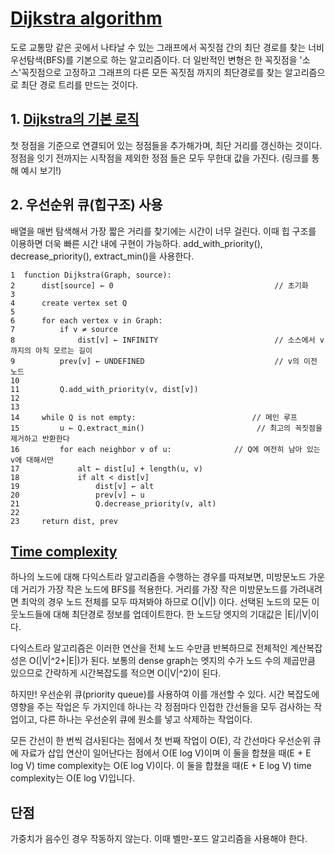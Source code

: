 # [Dijkstra algorithm](https://ko.wikipedia.org/wiki/데이크스트라_알고리즘)

도로 교통망 같은 곳에서 나타날 수 있는 그래프에서 꼭짓점 간의 최단 경로를 찾는 너비우선탐색(BFS)를 기본으로 하는 알고리즘이다. 더 일반적인 변형은 한 꼭짓점을 '소스'꼭짓점으로 고정하고 그래프의 다른 모든 꼭짓점 까지의 최단경로를 찾는 알고리즘으로 최단 경로 트리를 만드는 것이다.

## 1. [Dijkstra의 기본 로직](https://hsp1116.tistory.com/42)
첫 정점을 기준으로 연결되어 있는 정점들을 추가해가며, 최단 거리를 갱신하는 것이다. 정점을 잇기 전까지는 시작점을 제외한 정점
들은 모두 무한대 값을 가진다. (링크를 통해 예시 보기!)

## 2. 우선순위 큐(힙구조) 사용
배열을 매번 탐색해서 가장 짧은 거리를 찾기에는 시간이 너무 걸린다. 이때 힙 구조를 이용하면 더욱 빠른 시간 내에 구현이 가능하다. add_with_priority(), decrease_priority(), extract_min()을 사용한다.

```
1  function Dijkstra(Graph, source):
2      dist[source] ← 0                                    // 초기화
3
4      create vertex set Q
5
6      for each vertex v in Graph:
7          if v ≠ source
8              dist[v] ← INFINITY                          // 소스에서 v까지의 아직 모르는 길이
9          prev[v] ← UNDEFINED                             // v의 이전 노드
10
11         Q.add_with_priority(v, dist[v])
12
13
14     while Q is not empty:                          // 메인 루프
15         u ← Q.extract_min()                         // 최고의 꼭짓점을 제거하고 반환한다
16         for each neighbor v of u:              // Q에 여전히 남아 있는 v에 대해서만
17             alt ← dist[u] + length(u, v)
18             if alt < dist[v]
19                 dist[v] ← alt
20                 prev[v] ← u
21                 Q.decrease_priority(v, alt)
22
23     return dist, prev
```

## [Time complexity](https://blog.naver.com/uuuu118/221430383952)
하나의 노드에 대해 다익스트라 알고리즘을 수행하는 경우를 따져보면, 미방문노드 가운데 거리가 가장 작은 노드에 BFS를 적용한다. 거리를 가장 작은 미방문노드를 가려내려면 최악의 경우 노드 전체를 모두 따져봐야 하므로 O(|V|)
이다. 선택된 노드의 모든 이웃노드들에 대해 최단경로 정보를 업데이트한다. 한 노드당 엣지의 기대값은 |E|/|V|이다.

다익스트라 알고리즘은 이러한 연산을 전체 노드 수만큼 반복하므로 전체적인 계산복잡성은 O(|V|^2+|E|)가 된다. 보통의 dense graph는 엣지의 수가 노드 수의 제곱만큼 있으므로 간략하게 시간복잡도를 적으면 O(|V|^2)이 된다.

하지만! 우선순위 큐(priority queue)를 사용하여 이를 개선할 수 있다.
시간 복잡도에 영향을 주는 작업은 두 가지인데
하나는 각 정점마다 인접한 간선들을 모두 검사하는 작업이고,
다른 하나는 우선순위 큐에 원소를 넣고 삭제하는 작업이다.

모든 간선이 한 번씩 검사된다는 점에서 첫 번째 작업이 O(E),
각 간선마다 우선순위 큐에 자료가 삽입 연산이 일어난다는 점에서 O(E log V)이며
이 둘을 합쳤을 때(E + E log V) time complexity는 O(E log V)이다.
이 둘을 합쳤을 때(E + E log V) time complexity는 O(E log V)입니다.

## 단점
가중치가 음수인 경우 작동하지 않는다. 이때 벨만-포드 알고리즘을 사용해야 한다.
